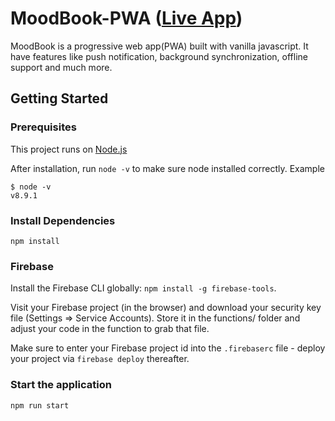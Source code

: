 # MoodBook-PWA ([Live App](https://moodbook-1e901.web.app/))

MoodBook is a progressive web app(PWA) built with vanilla javascript. It have features like push notification, background synchronization, offline support and much more.

## Getting Started

### Prerequisites

This project runs on [Node.js](https://nodejs.org/en/)

After installation, run `node -v` to make sure node installed correctly. Example

```
$ node -v
v8.9.1
```

### Install Dependencies

```
npm install
```

### Firebase

Install the Firebase CLI globally: `npm install -g firebase-tools`.

Visit your Firebase project (in the browser) and download your security key file (Settings => Service Accounts). Store it in the functions/ folder and adjust your code in the function to grab that file.

Make sure to enter your Firebase project id into the `.firebaserc` file - deploy your project via `firebase deploy` thereafter.

### Start the application

```
npm run start
```
